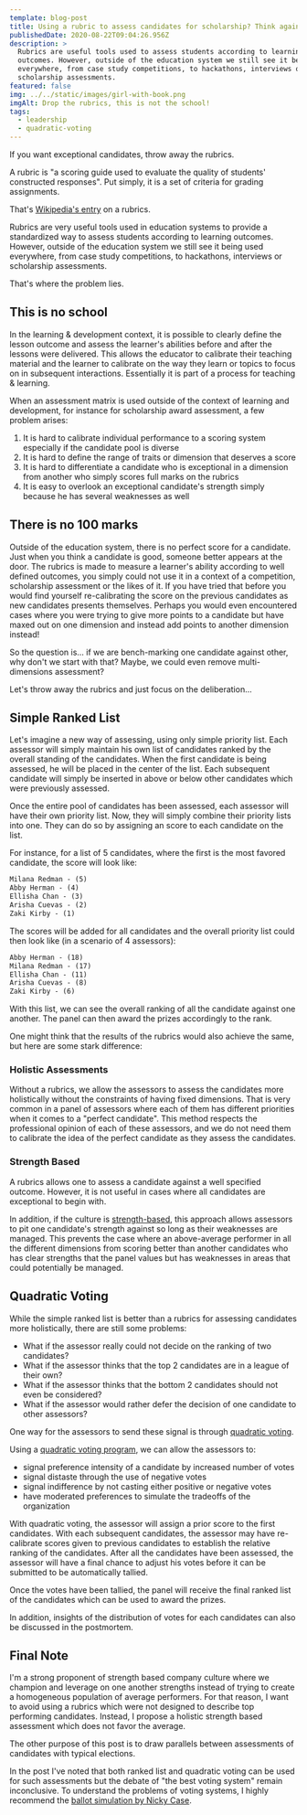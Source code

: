 ```yaml
---
template: blog-post
title: Using a rubric to assess candidates for scholarship? Think again.
publishedDate: 2020-08-22T09:04:26.956Z
description: >
  Rubrics are useful tools used to assess students according to learning
  outcomes. However, outside of the education system we still see it being used
  everywhere, from case study competitions, to hackathons, interviews or
  scholarship assessments. 
featured: false
img: ../../static/images/girl-with-book.png
imgAlt: Drop the rubrics, this is not the school!
tags:
  - leadership
  - quadratic-voting
---
```

If you want exceptional candidates, throw away the rubrics. 

A rubric is "a scoring guide used to evaluate the quality of students' constructed responses". Put simply, it is a set of criteria for grading assignments.

That's [Wikipedia's entry](https://en.wikipedia.org/wiki/Rubric_(academic)) on a rubrics. 

Rubrics are very useful tools used in education systems to provide a standardized way to assess students according to learning outcomes. However, outside of the education system we still see it being used everywhere, from case study competitions, to hackathons, interviews or scholarship assessments. 

That's where the problem lies.

## This is no school

In the learning & development context, it is possible to clearly define the lesson outcome and assess the learner's abilities before and after the lessons were delivered. This allows the educator to calibrate their teaching material and the learner to calibrate on the way they learn or topics to focus on in subsequent interactions. Essentially it is part of a process for teaching & learning.

When an assessment matrix is used outside of the context of learning and development, for instance for scholarship award assessment, a few problem arises:

1. It is hard to calibrate individual performance to a scoring system especially if the candidate pool is diverse
1. It is hard to define the range of traits or dimension that deserves a score
1. It is hard to differentiate a candidate who is exceptional in a dimension from another who simply scores full marks on the rubrics
1. It is easy to overlook an exceptional candidate's strength simply because he has several weaknesses as well

## There is no 100 marks

Outside of the education system, there is no perfect score for a candidate. Just when you think a candidate is good, someone better appears at the door. The rubrics is made to measure a learner's ability according to well defined outcomes, you simply could not use it in a context of a competition, scholarship assessment or the likes of it. If you have tried that before you would find yourself re-calibrating the score on the previous candidates as new candidates presents themselves. Perhaps you would even encountered cases where you were trying to give more points to a candidate but have maxed out on one dimension and instead add points to another dimension instead!

So the question is... if we are bench-marking one candidate against other, why don't we start with that? Maybe, we could even remove multi-dimensions assessment? 

Let's throw away the rubrics and just focus on the deliberation...

## Simple Ranked List

Let's imagine a new way of assessing, using only simple priority list. Each assessor will simply maintain his own list of candidates ranked by the overall standing of the candidates. When the first candidate is being assessed, he will be placed in the center of the list. Each subsequent candidate will simply be inserted in above or below other candidates which were previously assessed.

Once the entire pool of candidates has been assessed, each assessor will have their own priority list. Now, they will simply combine their priority lists into one. They can do so by assigning an score to each candidate on the list. 

For instance, for a list of 5 candidates, where the first is the most favored candidate, the score will look like:

```txt
Milana Redman - (5)
Abby Herman - (4)
Ellisha Chan - (3)
Arisha Cuevas - (2)
Zaki Kirby - (1)
```

The scores will be added for all candidates and the overall priority list could then look like (in a scenario of 4 assessors): 


```txt
Abby Herman - (18)
Milana Redman - (17)
Ellisha Chan - (11)
Arisha Cuevas - (8)
Zaki Kirby - (6)
```

With this list, we can see the overall ranking of all the candidate against one another. The panel can then award the prizes accordingly to the rank.

One might think that the results of the rubrics would also achieve the same, but here are some stark difference: 

### Holistic Assessments

Without a rubrics, we allow the assessors to assess the candidates more holistically without the constraints of having fixed dimensions. That is very common in a panel of assessors where each of them has different priorities when it comes to a "perfect candidate". This method respects the professional opinion of each of these assessors, and we do not need them to calibrate the idea of the perfect candidate as they assess the candidates. 

### Strength Based

A rubrics allows one to assess a candidate against a well specified outcome. However, it is not useful in cases where all candidates are exceptional to begin with. 

In addition, if the culture is [strength-based](https://www.gallup.com/cliftonstrengths/en/290903/how-to-create-strengths-based-company-culture.aspx), this approach allows assessors to pit one candidate's strength against so long as their weaknesses are managed. This prevents the case where an above-average performer in all the different dimensions from scoring better than another candidates who has clear strengths that the panel values but has weaknesses in areas that could potentially be managed.  

## Quadratic Voting

While the simple ranked list is better than a rubrics for assessing candidates more holistically, there are still some problems:

- What if the assessor really could not decide on the ranking of two candidates?
- What if the assessor thinks that the top 2 candidates are in a league of their own?
- What if the assessor thinks that the bottom 2 candidates should not even be considered?
- What if the assessor would rather defer the decision of one candidate to other assessors?

One way for the assessors to send these signal is through [quadratic voting](/blog/quadratic-voting-group-consensus). 

Using a [quadratic voting program](https://qv.geek.sg/), we can allow the assessors to:

- signal preference intensity of a candidate by increased number of votes
- signal distaste through the use of negative votes
- signal indifference by not casting either positive or negative votes
- have moderated preferences to simulate the tradeoffs of the organization

With quadratic voting, the assessor will assign a prior score to the first candidates. With each subsequent candidates, the assessor may have re-calibrate scores given to previous candidates to establish the relative ranking of the candidates. After all the candidates have been assessed, the assessor will have a final chance to adjust his votes before it can be submitted to be automatically tallied.

Once the votes have been tallied, the panel will receive the final ranked list of the candidates which can be used to award the prizes. 

In addition, insights of the distribution of votes for each candidates can also be discussed in the postmortem.

## Final Note

I'm a strong proponent of strength based company culture where we champion and leverage on one another strengths instead of trying to create a homogeneous population of average performers. For that reason, I want to avoid using a rubrics which were not designed to describe top performing candidates. Instead, I propose a holistic strength based assessment which does not favor the average. 

The other purpose of this post is to draw parallels between assessments of candidates with typical elections. 

In the post I've noted that both ranked list and quadratic voting can be used for such assessments but the debate of "the best voting system" remain inconclusive. To understand the problems of voting systems, I highly recommend the [ballot simulation by Nicky Case](https://ncase.me/ballot/).